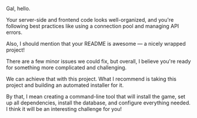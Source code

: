 Gal, hello.

Your server-side and frontend code looks well-organized, and you're following best practices like using a connection pool and managing API errors.

Also, I should mention that your README is awesome — a nicely wrapped project!

There are a few minor issues we could fix, but overall, I believe you're ready for something more complicated and challenging.

We can achieve that with this project. What I recommend is taking this project and building an automated installer for it.

By that, I mean creating a command-line tool that will install the game, set up all dependencies, install the database, and configure everything needed. I think it will be an interesting challenge for you!
